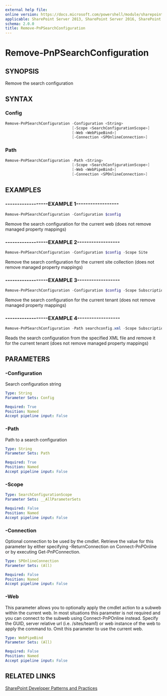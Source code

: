 ```yaml
---
external help file:
online version: https://docs.microsoft.com/powershell/module/sharepoint-pnp/remove-pnpsearchconfiguration
applicable: SharePoint Server 2013, SharePoint Server 2016, SharePoint Server 2019, SharePoint Online
schema: 2.0.0
title: Remove-PnPSearchConfiguration
---
```


# Remove-PnPSearchConfiguration

## SYNOPSIS
Remove the search configuration

## SYNTAX 

### Config
```powershell
Remove-PnPSearchConfiguration -Configuration <String>
                              [-Scope <SearchConfigurationScope>]
                              [-Web <WebPipeBind>]
                              [-Connection <SPOnlineConnection>]
```

### Path
```powershell
Remove-PnPSearchConfiguration -Path <String>
                              [-Scope <SearchConfigurationScope>]
                              [-Web <WebPipeBind>]
                              [-Connection <SPOnlineConnection>]
```

## EXAMPLES

### ------------------EXAMPLE 1------------------
```powershell
Remove-PnPSearchConfiguration -Configuration $config
```

Remove the search configuration for the current web (does not remove managed property mappings)

### ------------------EXAMPLE 2------------------
```powershell
Remove-PnPSearchConfiguration -Configuration $config -Scope Site
```

Remove the search configuration for the current site collection (does not remove managed property mappings)

### ------------------EXAMPLE 3------------------
```powershell
Remove-PnPSearchConfiguration -Configuration $config -Scope Subscription
```

Remove the search configuration for the current tenant (does not remove managed property mappings)

### ------------------EXAMPLE 4------------------
```powershell
Remove-PnPSearchConfiguration -Path searchconfig.xml -Scope Subscription
```

Reads the search configuration from the specified XML file and remove it for the current tenant (does not remove managed property mappings)

## PARAMETERS

### -Configuration
Search configuration string

```yaml
Type: String
Parameter Sets: Config

Required: True
Position: Named
Accept pipeline input: False
```

### -Path
Path to a search configuration

```yaml
Type: String
Parameter Sets: Path

Required: True
Position: Named
Accept pipeline input: False
```

### -Scope


```yaml
Type: SearchConfigurationScope
Parameter Sets: __AllParameterSets

Required: False
Position: Named
Accept pipeline input: False
```

### -Connection
Optional connection to be used by the cmdlet. Retrieve the value for this parameter by either specifying -ReturnConnection on Connect-PnPOnline or by executing Get-PnPConnection.

```yaml
Type: SPOnlineConnection
Parameter Sets: (All)

Required: False
Position: Named
Accept pipeline input: False
```

### -Web
This parameter allows you to optionally apply the cmdlet action to a subweb within the current web. In most situations this parameter is not required and you can connect to the subweb using Connect-PnPOnline instead. Specify the GUID, server relative url (i.e. /sites/team1) or web instance of the web to apply the command to. Omit this parameter to use the current web.

```yaml
Type: WebPipeBind
Parameter Sets: (All)

Required: False
Position: Named
Accept pipeline input: False
```

## RELATED LINKS

[SharePoint Developer Patterns and Practices](https://aka.ms/sppnp)